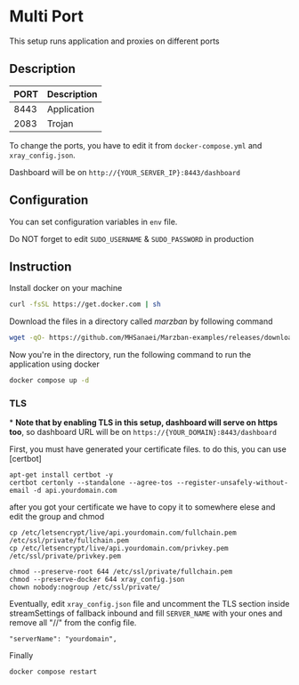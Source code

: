 # Multi Port
This setup runs application and proxies on different ports

## Description
| PORT | Description |
| ---- | ----------- |
| 8443 | Application |
| 2083 | Trojan      |


To change the ports, you have to edit it from `docker-compose.yml` and `xray_config.json`.

Dashboard will be on `http://{YOUR_SERVER_IP}:8443/dashboard`

## Configuration
You can set configuration variables in `env` file.

Do NOT forget to edit `SUDO_USERNAME` & `SUDO_PASSWORD` in production

## Instruction
Install docker on your machine
```bash
curl -fsSL https://get.docker.com | sh
```
Download the files in a directory called *marzban* by following command
```bash
wget -qO- https://github.com/MHSanaei/Marzban-examples/releases/download/download/multi-port-grpc.tar.gz | tar xz --xform 's/multi-port-grpc/marzban/' && cd marzban
```
Now you're in the directory, run the following command to run the application using docker
```bash
docker compose up -d
```

### TLS
\* **Note that by enabling TLS in this setup, dashboard will serve on https too**, so dashboard URL will be on `https://{YOUR_DOMAIN}:8443/dashboard`

First, you must have generated your certificate files. to do this, you can use [certbot]


```
apt-get install certbot -y
certbot certonly --standalone --agree-tos --register-unsafely-without-email -d api.yourdomain.com
```

after you got your certificate we have to copy it to somewhere elese and edit the group and chmod

```
cp /etc/letsencrypt/live/api.yourdomain.com/fullchain.pem /etc/ssl/private/fullchain.pem
cp /etc/letsencrypt/live/api.yourdomain.com/privkey.pem /etc/ssl/private/privkey.pem
```

```
chmod --preserve-root 644 /etc/ssl/private/fullchain.pem
chmod --preserve-docker 644 xray_config.json
chown nobody:nogroup /etc/ssl/private/
```


Eventually, edit `xray_config.json` file and uncomment the TLS section inside streamSettings of fallback inbound and fill `SERVER_NAME` with your ones and remove all "//" from the config file.

`"serverName": "yourdomain",`


Finally
```
docker compose restart
```
